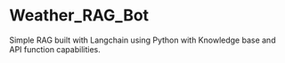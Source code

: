 # Weather_RAG_Bot
Simple RAG built with Langchain using Python with Knowledge base and API function capabilities.
